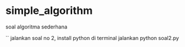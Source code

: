 # simple_algorithm
soal algoritma sederhana

``
jalankan soal no 2, install python di terminal jalankan python soal2.py
